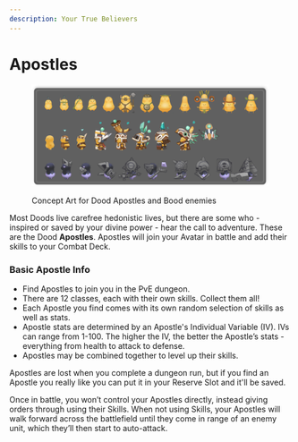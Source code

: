 ```yaml
---
description: Your True Believers
---
```


# Apostles

<figure><img src="../../../../.gitbook/assets/image (120).png" alt=""><figcaption><p>Concept Art for Dood Apostles and Bood enemies</p></figcaption></figure>

Most Doods live carefree hedonistic lives, but there are some who - inspired or saved by your divine power - hear the call to adventure. These are the Dood **Apostles**. Apostles will join your Avatar in battle and add their skills to your Combat Deck.&#x20;

### Basic Apostle Info

* Find Apostles to join you in the PvE dungeon.
* There are 12 classes, each with their own skills. Collect them all!&#x20;
* Each Apostle you find comes with its own random selection of skills as well as stats.
* Apostle stats are determined by an Apostle's Individual Variable (IV). IVs can range from 1-100. The higher the IV, the better the Apostle’s stats - everything from health to attack to defense.
* Apostles may be combined together to level up their skills.&#x20;

Apostles are lost when you complete a dungeon run, but if you find an Apostle you really like you can put it in your Reserve Slot and it'll be saved.

Once in battle, you won’t control your Apostles directly, instead giving orders through using their Skills. When not using Skills, your Apostles will walk forward across the battlefield until they come in range of an enemy unit, which they’ll then start to auto-attack.

